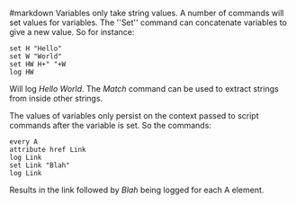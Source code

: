 #markdown
Variables only take string values.  A number of commands will set
	values for variables.  The ''Set'' command can concatenate variables to
	give a new value.  So for instance:

~~~
set H "Hello"
set W "World"
set HW H+" "+W
log HW
~~~

Will log *Hello World*.  The *Match*
command can be used to extract
	strings from inside other strings.

The values of variables only persist on the context passed to
	script commands after the variable is set.  So the commands:

~~~
every A
attribute href Link
log Link
set Link "Blah"
log Link
~~~

Results in the link followed by *Blah* being
	logged for each A element.
